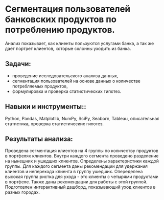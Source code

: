 # Сегментация пользователей банковских продуктов по потреблению продуктов.
Анализ показывает, как клиенты пользуются услугами банка, а так же дает портрет клиентов, которые склонны уходить из банка.

## Задачи: 
- проведение исследовательского анализа данных,
- сегментация пользователей на основе данных о количестве потребляемых продуктов,
- формулировка и проверка статистических гипотез.

## Навыки и инструменты::
Python, Pandas, Matplotlib, NumPy, SciPy, Seaborn, Tableau, описательная статистика, проверка статистических гипотез.

## Результаты анализа:
Проведена сегментация клиентов на 4 группы по количеству продуктов в портфелях клиентов. Внутри каждого сегмента проведено разделение на нынешних и ушедших клиентов. Определены характеристики каждой группы. Для каждого сегмента даны рекомендации для удержания клиентов и неперехода клиента в группу ушедших. Опеределена высокая группа ристка для ухода - это клиенты с четырями продуктами в портфеле. Также даны рекомендации для работы с этой группой. Подготовлен интерактивный дашборд, показывающий уход клиентов в разных городах. 